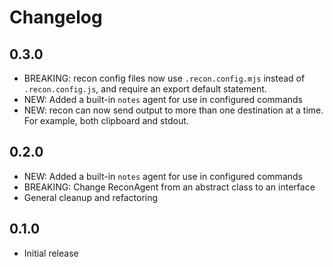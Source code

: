 # Changelog

## 0.3.0

- BREAKING: recon config files now use `.recon.config.mjs` instead of `.recon.config.js`, and require an export default statement.
- NEW: Added a built-in `notes` agent for use in configured commands
- NEW: recon can now send output to more than one destination at a time. For example, both clipboard and stdout.

## 0.2.0

- NEW: Added a built-in `notes` agent for use in configured commands
- BREAKING: Change ReconAgent from an abstract class to an interface
- General cleanup and refactoring

## 0.1.0

- Initial release